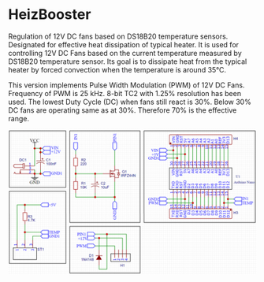 # HeizBooster

Regulation of 12V DC fans based on DS18B20 temperature sensors. Designated for effective heat dissipation of typical heater. It is used for controlling 12V DC Fans based on the current temperature measured by DS18B20 temperature sensor. Its goal is to dissipate heat from the typical heater by forced convection when the temperature is around 35°C.

This version implements Pulse Width Modulation (PWM) of 12V DC Fans. Frequency of PWM is 25 kHz. 8-bit TC2 with 1.25% resolution has been used. The lowest Duty Cycle (DC) when fans still react is 30%. Below 30% DC fans are operating same as at 30%. Therefore 70% is the effective range.

<img src="img/schematic.png" alt="Wiring schematic">
